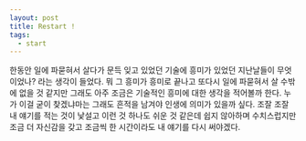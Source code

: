 ```yaml
---
layout: post
title: Restart !
tags:
  - start
---
```


한동안 일에 파묻혀서 살다가 문득 잊고 있었던 기술에 흥미가 있었던 지난날들이 무엇이었나? 라는 생각이 들었다. 뭐 그 흥미가 흥미로 끝나고 또다시 일에 파묻혀서 살 수밖에 없을 것 같지만 그래도 아주 조금은 기술적인 흥미에 대한 생각을 적어볼까 한다. 누가 이걸 굳이 찾겠냐마는 그래도 흔적을 남겨야 인생에 의미가 있을까 싶다. 조잘 조잘 내 얘기를 적는 것이 낯설고 이런 것 하나도 쉬운 것 같은데 쉽지 않아하며 수치스럽지만 조금 더 자신감을 갖고 조금씩 한 시간이라도 내 얘기를 다시 써야겠다.
